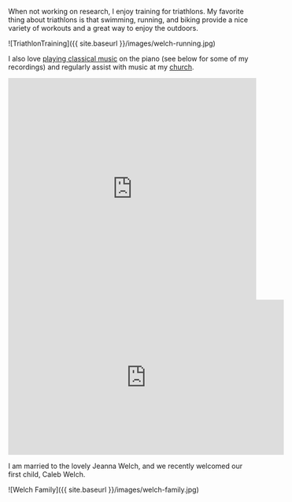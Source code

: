 
<p>When not working on research, I enjoy training for triathlons. My favorite thing about triathlons is that swimming, running, and biking provide a nice variety of workouts and a great way to enjoy the outdoors.</p>

![TriathlonTraining]({{ site.baseurl }}/images/welch-running.jpg)
  
 <p>I also love <a href="https://www.youtube.com/watch?v=j0CWYISXO8k">playing classical music</a> on the piano (see below for some of my recordings) and regularly assist with music at my <a href="https://knoxannarbor.org/">church</a>.</p>

<iframe width="100%" height="450" scrolling="no" frameborder="no" allow="autoplay" src="https://w.soundcloud.com/player/?url=https%3A//api.soundcloud.com/users/375516440&color=%23ff5500&auto_play=false&hide_related=false&show_comments=true&show_user=true&show_reposts=false&show_teaser=true"></iframe>

<iframe width="560" height="315" src="https://www.youtube.com/embed/3r4Dq_HBws8" frameborder="0" allow="accelerometer; autoplay; encrypted-media; gyroscope; picture-in-picture" allowfullscreen></iframe>

<p>I am married to the lovely Jeanna Welch, and we recently welcomed our first child, Caleb Welch.</p>

![Welch Family]({{ site.baseurl }}/images/welch-family.jpg)
